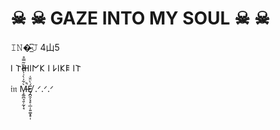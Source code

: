 # ☠︎︎ ☠︎︎ GAZE INTO MY SOUL ☠︎︎ ☠︎︎
𝙸𝙽�̷̲͆𝙹 4山5

𐌉 𐌕𐋅𐌉𐌍𐌊 𐌉 𐌋𐌉𐌊𐌄 𐌉𐌕 

𝔦𝔫 M̶̧͚̪͉̯̜̰͎̘̀͋̇̀͗̍́͆̑̏͂̿̊̚Ȩ̸̪̯̗̘̥̣̲̣̣͍͚͙̥̩́̀̈̆͑ .ᐟ.ᐟ.ᐟ
